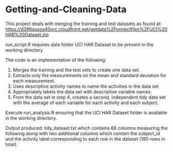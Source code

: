 Getting-and-Cleaning-Data
=========================

This project deals with merging the training and test datasets as found at: 
https://d396qusza40orc.cloudfront.net/getdata%2Fprojectfiles%2FUCI%20HAR%20Dataset.zip

run_script.R requires data folder UCI HAR Dataset to be present in the working 
directory

The code is an implementation of the following:

1. Merges the training and the test sets to create one data set.
2. Extracts only the measurements on the mean and standard deviation for each measurement. 
3. Uses descriptive activity names to name the activities in the data set
4. Appropriately labels the data set with descriptive variable names. 
5. From the data set in step 4, creates a second, independent tidy data set with the average of each variable for each activity and each subject.

Execute run_analysis.R ensuring that the UCI HAR Dataset folder is available in the working directory. 

Output produced: tidy_dataset.txt which contains 66 columns measuring the following along with two additional columns which contain the subject_id and the activity label corresponding to each row in the dataset (180 rows in total).